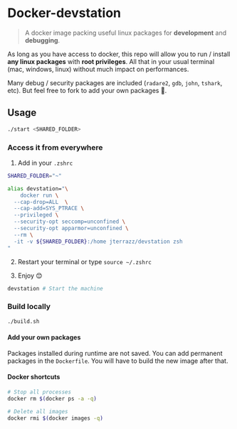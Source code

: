 # Docker-devstation

> A docker image packing useful linux packages for **development** and **debugging**.

As long as you have access to docker, this repo will allow you to run / install **any linux packages** with **root privileges**. All that in your usual terminal (mac, windows, linux) without much impact on performances.

Many debug / security packages are included (`radare2`, `gdb`, `john`, `tshark`, etc). But feel free to fork to add your own packages 🤠.

## Usage

```bash
./start <SHARED_FOLDER>
```

### Access it from everywhere

1. Add in your `.zshrc`

```bash
SHARED_FOLDER="~"

alias devstation="\
	docker run \
  --cap-drop=ALL  \
  --cap-add=SYS_PTRACE \
  --privileged \
  --security-opt seccomp=unconfined \
  --security-opt apparmor=unconfined \
  --rm \
  -it -v ${SHARED_FOLDER}:/home jterrazz/devstation zsh
"
```

2. Restart your terminal or type `source ~/.zshrc`

3. Enjoy 😊

```bash
devstation # Start the machine
```

### Build locally

```bash
./build.sh
```

#### Add your own packages

Packages installed during runtime are not saved. You can add permanent packages in the `Dockerfile`. You will have to build the new image after that.

#### Docker shortcuts

```bash
# Stop all processes
docker rm $(docker ps -a -q)

# Delete all images
docker rmi $(docker images -q)
```
